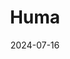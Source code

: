 ---  
layout: startup_page  
title: "Huma"  
id: "huma.com"  
permalink: "/humahuma.com07162024/"  
website: "https://www.huma.com/"  
funding_round: "Series D"  
funding_amount: "$80M"  
investors: "AstraZeneca, Hat Technology Fund 4 by HAT SGR, HV Fund by Hitachi Ventures, Leaps by Bayer"  
about: "Huma develops modular platforms for healthcare, used by over 3,000 hospitals and clinics globally. Its technology powers virtual care tools, digital clinical trials, and a cloud platform designed to accelerate the development and launch of digital health projects. Huma aims to make digital and AI solutions affordable and accessible, transitioning medicine from reactive to proactive."  
markets: "Healthcare, AI"  
hq: "London, England, United Kingdom"  
founded_year: "2011"  
linkedin: "https://www.linkedin.com/company/humaforhealth"  
twitter: "https://twitter.com/humaforhealth"  
instagram: ""  
facebook: "https://www.facebook.com/humaforhealth"  
crunchbase: "https://www.crunchbase.com/organization/medopad"  
pitchbook: "https://pitchbook.com/profiles/company/60369-13"  

date_display: "16-Jul-2024"  
date: "2024-07-16"

# SEO Optimization  
meta_title: "Huma - Series D Funding ($80M)"  
meta_description: "Huma, Huma develops modular platforms for healthcare, used by over 3,000 hospitals and clinics globally. Its technology powers virtual care tools, digital c..."  
meta_keywords: "Huma, Healthcare, AI, Series D funding"  
canonical_url: "https://startup.projectstartups.com/humahuma.com07162024/"  
---